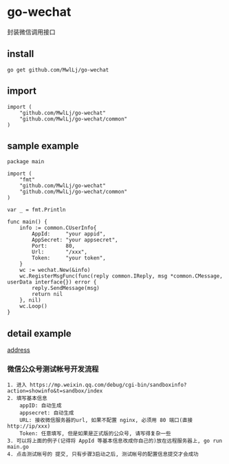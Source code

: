 # go-wechat
封装微信调用接口

## install
	go get github.com/MwlLj/go-wechat

## import
	import (
	    "github.com/MwlLj/go-wechat"
	    "github.com/MwlLj/go-wechat/common"
	)

## sample example
	package main

	import (
		"fmt"
		"github.com/MwlLj/go-wechat"
		"github.com/MwlLj/go-wechat/common"
	)

	var _ = fmt.Println

	func main() {
		info := common.CUserInfo{
			AppId:     "your appid",
			AppSecret: "your appsecret",
			Port:      80,
			Url:       "/xxx",
			Token:     "your token",
		}
		wc := wechat.New(&info)
		wc.RegisterMsgFunc(func(reply common.IReply, msg *common.CMessage, userData interface{}) error {
			reply.SendMessage(msg)
			return nil
		}, nil)
		wc.Loop()
	}

## detail example
[address](https://github.com/MwlLj/go-wechat/tree/master/example/full)

### 微信公众号测试帐号开发流程
	1. 进入 https://mp.weixin.qq.com/debug/cgi-bin/sandboxinfo?action=showinfo&t=sandbox/index
	2. 填写基本信息
	    appID: 自动生成
	    appsecret: 自动生成
	    URL: 接收微信服务器的url, 如果不配置 nginx, 必须用 80 端口(直接 http://ip/xxx)
	    Token: 任意填写, 但是如果是正式版的公众号, 请写得复杂一些
	3. 可以将上面的例子(记得将 AppId 等基本信息改成你自己的)放在远程服务器上, go run main.go
	4. 点击测试帐号的 提交, 只有步骤3启动之后, 测试帐号的配置信息提交才会成功

